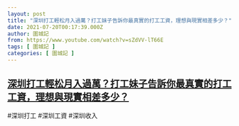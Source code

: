 ```yaml
---
layout: post
title: "深圳打工輕松月入過萬？打工妹子告訴你最真實的打工工資，理想與現實相差多少？"
date: 2021-07-20T00:17:39.000Z
author: 圍城記
from: https://www.youtube.com/watch?v=sZdVV-lT66E
tags: [ 圍城記 ]
categories: [ 圍城記 ]
---
```

<!--1626740259000-->
[深圳打工輕松月入過萬？打工妹子告訴你最真實的打工工資，理想與現實相差多少？](https://www.youtube.com/watch?v=sZdVV-lT66E)
------

<div>
#深圳打工 #深圳工資 #深圳收入
</div>
